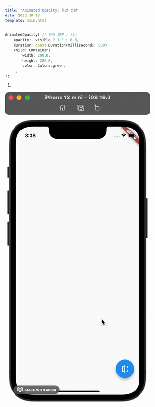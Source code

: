 ```yaml
---
title: "Animated Opacity: 화면 전환"
date: 2022-10-13
template: main.html
---
```

```dart
AnimatedOpacity( // 동작 화면 : (1)
    opacity: _visible ? 1.0 : 0.0,
    duration: const Duration(milliseconds: 500),
    child: Container(
        width: 200.0,
        height: 200.0,
        color: Colors.green,
    ),
);
```

1. <center>
![animatedOpacity](/docs/assets/img/flutter/Theory/animated_opacity/animatedOpacity.gif)
</center>